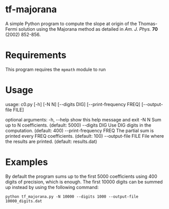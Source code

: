 # tf-majorana
A simple Python program to compute the slope at origin of the Thomas-Fermi solution using the Majorana method as detailed in *Am. J. Phys.* **70** (2002) 852-856.

# Requirements
This program requires the `mpmath` module to run

# Usage
usage: c0.py [-h] [-N N] [--digits DIG] [--print-frequency FREQ] [--output-file FILE]

optional arguments:
  -h, --help            show this help message and exit
  -N N                  Sum up to N coefficients. (default: 5000)
  --digits DIG          Use DIG digits in the computation. (default: 400)
  --print-frequency FREQ
                        The partial sum is printed every FREQ coefficients. (default: 100)
  --output-file FILE    File where the results are printed. (default: results.dat)

# Examples
By default the program sums up to the first 5000 coefficients using 400 digits of precision, which is enough.
The first 10000 digits can be summed up instead by using the following command:

```
python tf_majorana.py -N 10000 --digits 1000 --output-file 10000_digits.dat
```
